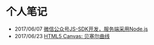 # 个人笔记

* 2017/06/07 [微信公众号JS-SDK开发，服务端采用Node.js](./wechat_jssdk)
* 2017/06/23 [HTML5 Canvas: 贝塞尔曲线](./canvas_bezier)